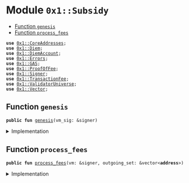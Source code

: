 
<a name="0x1_Subsidy"></a>

# Module `0x1::Subsidy`



-  [Function `genesis`](#0x1_Subsidy_genesis)
-  [Function `process_fees`](#0x1_Subsidy_process_fees)


<pre><code><b>use</b> <a href="CoreAddresses.md#0x1_CoreAddresses">0x1::CoreAddresses</a>;
<b>use</b> <a href="Diem.md#0x1_Diem">0x1::Diem</a>;
<b>use</b> <a href="DiemAccount.md#0x1_DiemAccount">0x1::DiemAccount</a>;
<b>use</b> <a href="../../../../../../../DPN/releases/artifacts/current/build/MoveStdlib/docs/Errors.md#0x1_Errors">0x1::Errors</a>;
<b>use</b> <a href="GAS.md#0x1_GAS">0x1::GAS</a>;
<b>use</b> <a href="ProofOfFee.md#0x1_ProofOfFee">0x1::ProofOfFee</a>;
<b>use</b> <a href="../../../../../../../DPN/releases/artifacts/current/build/MoveStdlib/docs/Signer.md#0x1_Signer">0x1::Signer</a>;
<b>use</b> <a href="TransactionFee.md#0x1_TransactionFee">0x1::TransactionFee</a>;
<b>use</b> <a href="ValidatorUniverse.md#0x1_ValidatorUniverse">0x1::ValidatorUniverse</a>;
<b>use</b> <a href="../../../../../../../DPN/releases/artifacts/current/build/MoveStdlib/docs/Vector.md#0x1_Vector">0x1::Vector</a>;
</code></pre>



<a name="0x1_Subsidy_genesis"></a>

## Function `genesis`



<pre><code><b>public</b> <b>fun</b> <a href="Subsidy.md#0x1_Subsidy_genesis">genesis</a>(vm_sig: &signer)
</code></pre>



<details>
<summary>Implementation</summary>


<pre><code><b>public</b> <b>fun</b> <a href="Subsidy.md#0x1_Subsidy_genesis">genesis</a>(vm_sig: &signer) { // Todo: rename <b>to</b> "genesis_deposit" ?
  // Need <b>to</b> check for association or vm account
  <b>let</b> vm_addr = <a href="../../../../../../../DPN/releases/artifacts/current/build/MoveStdlib/docs/Signer.md#0x1_Signer_address_of">Signer::address_of</a>(vm_sig);
  <b>assert</b>!(vm_addr == @DiemRoot, <a href="../../../../../../../DPN/releases/artifacts/current/build/MoveStdlib/docs/Errors.md#0x1_Errors_requires_role">Errors::requires_role</a>(190104));

  // Get eligible validators list
  <b>let</b> genesis_validators = <a href="ValidatorUniverse.md#0x1_ValidatorUniverse_get_eligible_validators">ValidatorUniverse::get_eligible_validators</a>();
  <b>let</b> len = <a href="../../../../../../../DPN/releases/artifacts/current/build/MoveStdlib/docs/Vector.md#0x1_Vector_length">Vector::length</a>(&genesis_validators);
  // ten coins for validator, sufficient for first epoch of transactions,
  // and an extra which the validator will send <b>to</b> operator.
  <b>let</b> subsidy = 12500000;
  <b>let</b> i = 0;
  <b>while</b> (i &lt; len) {
    <b>let</b> node_address = *(<a href="../../../../../../../DPN/releases/artifacts/current/build/MoveStdlib/docs/Vector.md#0x1_Vector_borrow">Vector::borrow</a>&lt;<b>address</b>&gt;(&genesis_validators, i));
    <b>let</b> old_validator_bal = <a href="DiemAccount.md#0x1_DiemAccount_balance">DiemAccount::balance</a>&lt;<a href="GAS.md#0x1_GAS">GAS</a>&gt;(node_address);

    <b>let</b> minted_coins = <a href="Diem.md#0x1_Diem_mint">Diem::mint</a>&lt;<a href="GAS.md#0x1_GAS">GAS</a>&gt;(vm_sig, *&subsidy);
    <a href="DiemAccount.md#0x1_DiemAccount_vm_deposit_with_metadata">DiemAccount::vm_deposit_with_metadata</a>&lt;<a href="GAS.md#0x1_GAS">GAS</a>&gt;(
      vm_sig,
      @VMReserved,
      node_address,
      minted_coins,
      b"genesis subsidy",
      b""
    );

    // Confirm the calculations, and that the ending balance is incremented accordingly.
    <b>assert</b>!(
      <a href="DiemAccount.md#0x1_DiemAccount_balance">DiemAccount::balance</a>&lt;<a href="GAS.md#0x1_GAS">GAS</a>&gt;(node_address) == old_validator_bal + subsidy,
      <a href="../../../../../../../DPN/releases/artifacts/current/build/MoveStdlib/docs/Errors.md#0x1_Errors_invalid_argument">Errors::invalid_argument</a>(190104)
    );

    i = i + 1;
  };
}
</code></pre>



</details>

<a name="0x1_Subsidy_process_fees"></a>

## Function `process_fees`



<pre><code><b>public</b> <b>fun</b> <a href="Subsidy.md#0x1_Subsidy_process_fees">process_fees</a>(vm: &signer, outgoing_set: &vector&lt;<b>address</b>&gt;)
</code></pre>



<details>
<summary>Implementation</summary>


<pre><code><b>public</b> <b>fun</b> <a href="Subsidy.md#0x1_Subsidy_process_fees">process_fees</a>(
  vm: &signer,
  // subsidy_units: u64,
  outgoing_set: &vector&lt;<b>address</b>&gt;,
) {
  <a href="CoreAddresses.md#0x1_CoreAddresses_assert_vm">CoreAddresses::assert_vm</a>(vm);
  // Get the split of payments from <a href="Stats.md#0x1_Stats">Stats</a>.
  <b>let</b> len = <a href="../../../../../../../DPN/releases/artifacts/current/build/MoveStdlib/docs/Vector.md#0x1_Vector_length">Vector::length</a>&lt;<b>address</b>&gt;(outgoing_set);

  // reward per validator
  // print(&70001);
  <b>let</b> (reward_per, _, _) = <a href="ProofOfFee.md#0x1_ProofOfFee_get_consensus_reward">ProofOfFee::get_consensus_reward</a>();

  // // equal subsidy for all active validators
  // <b>let</b> subsidy_granted;
  // TODO: This calculation is duplicated <b>with</b> get_subsidy
  <b>if</b> (reward_per &lt; 1 ) <b>return</b>; // arithmetic safety check

  // We draw from the network fee account.
  // It should already be funded <b>with</b>:
  // 1. Tx fees
  // 2. Proof of Fee, entry fees at clearning price
  // 3. Infra Escrow drawdown.
  // <b>as</b> such there should be sufficient coins <b>to</b> pay (we should not get an overdrawn error), and we check for that above.

  <b>let</b> nominal_cost_to_network = reward_per * len;
  // print(&70002);
  <b>let</b> balance_in_network_account = <a href="TransactionFee.md#0x1_TransactionFee_get_fees_collected">TransactionFee::get_fees_collected</a>();
  // print(&balance_in_network_account);

  <b>if</b> (
    // the sum of consensus rewards should not be more than the
    // fees collected
    (nominal_cost_to_network &gt; balance_in_network_account) ||
    // do nothing <b>if</b> fees are 0 (expected only in test mode)
    (balance_in_network_account &lt; 1)
  ) <b>return</b>;

  // print(&70003);
  <b>let</b> check_sum = 0;
  <b>let</b> i = 0;
  <b>while</b> (i &lt; len) {
    // V6: there is no more minting in V6. Only drawing the
    // baseline reward from Network Fees account.

    // print(&700031);

    <b>let</b> coin = <a href="TransactionFee.md#0x1_TransactionFee_get_transaction_fees_coins_amount">TransactionFee::get_transaction_fees_coins_amount</a>(vm, reward_per);

    // safety
    <b>if</b> (<a href="Diem.md#0x1_Diem_value">Diem::value</a>(&coin) &lt; 1) {
      <a href="Diem.md#0x1_Diem_destroy_zero">Diem::destroy_zero</a>(coin);
      <b>return</b>
    };
    // print(&700032);

    check_sum = check_sum + <a href="Diem.md#0x1_Diem_value">Diem::value</a>(&coin);
    // print(&700033);
    <b>let</b> val = <a href="../../../../../../../DPN/releases/artifacts/current/build/MoveStdlib/docs/Vector.md#0x1_Vector_borrow">Vector::borrow</a>(outgoing_set, i);
    // print(val);
    <a href="DiemAccount.md#0x1_DiemAccount_deposit">DiemAccount::deposit</a>&lt;<a href="GAS.md#0x1_GAS">GAS</a>&gt; (
      @VMReserved,
      *val,
      coin,
      b"consensus_reward",
      b"",
      <b>false</b>,
    );
    // print(&700034);
    i = i + 1;
  };

  // V6: validators get their consensus_reward from the network fees account (transaction fees account). Any remainder at end of epoch is burnt (by <a href="Epoch.md#0x1_Epoch">Epoch</a> Boundary calling <a href="TransactionFee.md#0x1_TransactionFee">TransactionFee</a>)
}
</code></pre>



</details>

